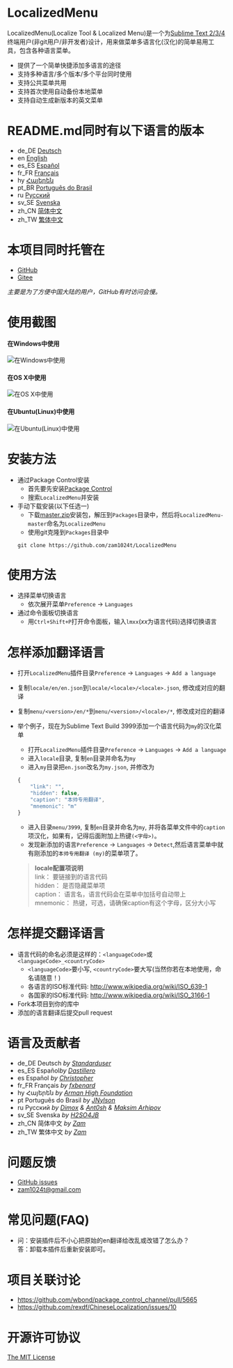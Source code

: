# LocalizedMenu
LocalizedMenu(Localize Tool & Localized Menu)是一个为[Sublime Text 2/3/4](https://www.sublimetext.com)终端用户(非git用户/非开发者)设计，用来做菜单多语言化(汉化)的简单易用工具，包含各种语言菜单。

- 提供了一个简单快捷添加多语言的途径
- 支持多种语言/多个版本/多个平台同时使用
- 支持公共菜单共用
- 支持首次使用自动备份本地菜单
- 支持自动生成新版本的英文菜单

# README.md同时有以下语言的版本
- de_DE [Deutsch](readme/README.de_DE.md)
- en [English](../README.md)
- es_ES [Español](README.es_ES.md)
- fr_FR [Français](README.fr_FR.md)
- hy [Հայերեն](README.hy.md)
- pt_BR [Português do Brasil](README.pt_BR.md)
- ru [Русский](README.ru.md)
- sv_SE [Svenska](README.sv_SE.md)
- zh_CN [简体中文](README.zh_CN.md)
- zh_TW [繁体中文](README.zh_TW.md)

# 本项目同时托管在
- [GitHub](https://github.com/zam1024t/LocalizedMenu)
- [Gitee](https://gitee.com/zam1024t/LocalizedMenu)

*主要是为了方便中国大陆的用户，GitHub有时访问会慢。*

# 使用截图
#### 在Windows中使用
![在Windows中使用](https://raw.githubusercontent.com/zam1024t/LocalizedMenu/shots/shots/LocalizedMenu_win.gif)
#### 在OS X中使用
![在OS X中使用](https://raw.githubusercontent.com/zam1024t/LocalizedMenu/shots/shots/LocalizedMenu_osx.gif)
#### 在Ubuntu(Linux)中使用
![在Ubuntu(Linux)中使用](https://raw.githubusercontent.com/zam1024t/LocalizedMenu/shots/shots/LocalizedMenu_linux.gif)

# 安装方法
- 通过Package Control安装
	- 首先要先安装[Package Control](https://packagecontrol.io/installation)
	- 搜索`LocalizedMenu`并安装
- 手动下载安装(以下任选一)
	- 下载[master.zip](https://github.com/zam1024t/LocalizedMenu/archive/master.zip)安装包，解压到`Packages`目录中，然后将`LocalizedMenu-master`命名为`LocalizedMenu`
	- 使用git克隆到`Packages`目录中
	```
	git clone https://github.com/zam1024t/LocalizedMenu
	```

# 使用方法
- 选择菜单切换语言
	- 依次展开菜单`Preference` -> `Languages`
- 通过命令面板切换语言
	- 用`Ctrl+Shift+P`打开命令面板，输入`lmxx`(*xx*为语言代码)选择切换语言

# <a name="add-a-language"></a>怎样添加翻译语言
- 打开`LocalizedMenu`插件目录`Preference` -> `Languages` -> `Add a language`
- 复制`locale/en/en.json`到`locale/<locale>/<locale>.json`, 修改成对应的翻译
- 复制`menu/<version>/en/*`到`menu/<version>/<locale>/*`, 修改成对应的翻译
- 举个例子，现在为Sublime Text Build 3999添加一个语言代码为`my`的汉化菜单
	- 打开`LocalizedMenu`插件目录`Preference` -> `Languages` -> `Add a language`
	- 进入`locale`目录, 复制`en`目录并命名为`my`
	- 进入`my`目录把`en.json`改名为`my.json`, 并修改为

	```JavaScript
	{
		"link": "",
		"hidden": false,
		"caption": "本帅专用翻译",
		"mnemonic": "m"
	}
	```

	- 进入目录`menu/3999`, 复制`en`目录并命名为`my`, 并将各菜单文件中的`caption`项汉化，如果有，记得后面附加上热键`(<字母>)`。
	- 发现新添加的语言`Preference` -> `Languages` -> `Detect`,然后语言菜单中就有刚添加的`本帅专用翻译 (my)`的菜单项了。

	> **locale配置项说明**<br>
	> link： 要链接到的语言代码<br>
	> hidden： 是否隐藏菜单项<br>
	> caption： 语言名，语言代码会在菜单中加括号自动带上<br>
	> mnemonic： 热键，可选，请确保caption有这个字母，区分大小写

# <a name="submit-a-language"></a>怎样提交翻译语言
- 语言代码的命名必须是这样的：`<languageCode>`或`<languageCode>_<countryCode>`
	- `<languageCode>`要小写, `<countryCode>`要大写(当然你若在本地使用，命名请随意！)
	- 各语言的ISO标准代码: http://www.wikipedia.org/wiki/ISO_639-1
	- 各国家的ISO标准代码: http://www.wikipedia.org/wiki/ISO_3166-1
- Fork本项目到你的库中
- 添加的语言翻译后提交pull request

# 语言及贡献者
- de_DE Deutsch *by [Standarduser](https://github.com/Standarduser)*
- es_ES Español*by [Dastillero](https://github.com/dap39)*
- es Español *by [Christopher](https://t.me/Azriel_7589)*
- fr_FR Français *by [fxbenard](https://github.com/fxbenard)*
- hy Հայերեն *by [Arman High Foundation](https://github.com/ArmanHigh)*
- pt Português do Brasil *by [JNylson](https://github.com/jnylson)*
- ru Русский *by [Dimox](http://dimox.name) & [Ant0sh](https://github.com/Ant0sh) & [Maksim Arhipov](https://github.com/OSPanel)*
- sv_SE Svenska *by [H2SO4JB](https://github.com/H2SO4JB)*
- zh_CN 简体中文 *by [Zam](https://github.com/zam1024t)*
- zh_TW 繁体中文 *by [Zam](https://github.com/zam1024t)*

# 问题反馈
- [GitHub issues](https://github.com/zam1024t/LocalizedMenu/issues)
- [zam1024t@gmail.com](mailto:zam1024t@gmail.com)

# 常见问题(FAQ)
- 问：安装插件后不小心把原始的en翻译给改乱或改错了怎么办？<br>
  答：卸载本插件后重新安装即可。

# 项目关联讨论
- https://github.com/wbond/package_control_channel/pull/5665
- https://github.com/rexdf/ChineseLocalization/issues/10

# 开源许可协议
[The MIT License](LICENSE)
